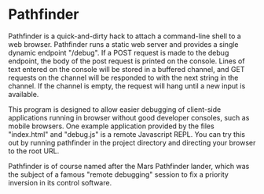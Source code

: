 # Pathfinder

Pathfinder is a quick-and-dirty hack to attach a command-line shell to a
web browser. Pathfinder runs a static web server and provides a single
dynamic endpoint "/debug". If a POST request is made to the debug endpoint,
the body of the post request is printed on the console. Lines of text entered
on the console will be stored in a buffered channel, and GET requests on the
channel will be responded to with the next string in the channel. If the
channel is empty, the request will hang until a new input is available.

This program is designed to allow easier debugging of client-side applications
running in browser without good developer consoles, such as mobile browsers.
One example application provided by the files "index.html" and "debug.js" is
a remote Javascript REPL. You can try this out by running pathfinder in the
project directory and directing your browser to the root URL.

Pathfinder is of course named after the Mars Pathfinder lander, which was the
subject of a famous "remote debugging" session to fix a priority inversion
in its control software.
